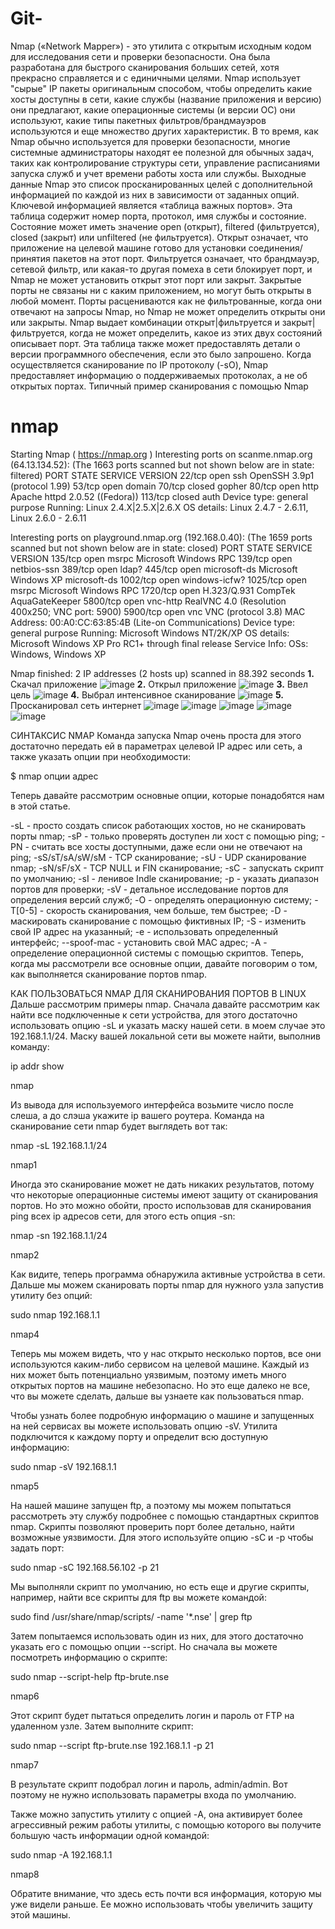 # Git-
Nmap («Network Mapper») - это утилита с открытым исходным кодом для исследования сети и проверки безопасности. Она была разработана для быстрого сканирования больших сетей, хотя прекрасно справляется и с единичными целями. Nmap использует "сырые" IP пакеты оригинальным способом, чтобы определить какие хосты доступны в сети, какие службы (название приложения и версию) они предлагают, какие операционные системы (и версии ОС) они используют, какие типы пакетных фильтров/брандмауэров используются и еще множество других характеристик. В то время, как Nmap обычно используется для проверки безопасности, многие системные администраторы находят ее полезной для обычных задач, таких как контролирование структуры сети, управление расписаниями запуска служб и учет времени работы хоста или службы.
Выходные данные Nmap это список просканированных целей с дополнительной информацией по каждой из них в зависимости от заданных опций. Ключевой информацией является «таблица важных портов». Эта таблица содержит номер порта, протокол, имя службы и состояние. Состояние может иметь значение open (открыт), filtered (фильтруется), closed (закрыт) или unfiltered (не фильтруется). Открыт означает, что приложение на целевой машине готово для установки соединения/принятия пакетов на этот порт. Фильтруется означает, что брандмауэр, сетевой фильтр, или какая-то другая помеха в сети блокирует порт, и Nmap не может установить открыт этот порт или закрыт. Закрытые порты не связаны ни с каким приложением, но могут быть открыты в любой момент. Порты расцениваются как не фильтрованные, когда они отвечают на запросы Nmap, но Nmap не может определить открыты они или закрыты. Nmap выдает комбинации открыт|фильтруется и закрыт|фильтруется, когда не может определить, какое из этих двух состояний описывает порт. Эта таблица также может предоставлять детали о версии программного обеспечения, если это было запрошено. Когда осуществляется сканирование по IP протоколу (-sO), Nmap предоставляет информацию о поддерживаемых протоколах, а не об открытых портах.
Типичный пример сканирования с помощью Nmap
# nmap 

Starting Nmap ( https://nmap.org )
Interesting ports on scanme.nmap.org (64.13.134.52):
(The 1663 ports scanned but not shown below are in state: filtered)
PORT    STATE  SERVICE VERSION
22/tcp  open   ssh     OpenSSH 3.9p1 (protocol 1.99)
53/tcp  open   domain
70/tcp  closed gopher
80/tcp  open   http    Apache httpd 2.0.52 ((Fedora))
113/tcp closed auth
Device type: general purpose
Running: Linux 2.4.X|2.5.X|2.6.X
OS details: Linux 2.4.7 - 2.6.11, Linux 2.6.0 - 2.6.11

Interesting ports on playground.nmap.org (192.168.0.40):
(The 1659 ports scanned but not shown below are in state: closed)
PORT     STATE SERVICE       VERSION
135/tcp  open  msrpc         Microsoft Windows RPC
139/tcp  open  netbios-ssn
389/tcp  open  ldap?
445/tcp  open  microsoft-ds  Microsoft Windows XP microsoft-ds
1002/tcp open  windows-icfw?
1025/tcp open  msrpc         Microsoft Windows RPC
1720/tcp open  H.323/Q.931   CompTek AquaGateKeeper
5800/tcp open  vnc-http      RealVNC 4.0 (Resolution 400x250; VNC port: 5900)
5900/tcp open  vnc           VNC (protocol 3.8)
MAC Address: 00:A0:CC:63:85:4B (Lite-on Communications)
Device type: general purpose
Running: Microsoft Windows NT/2K/XP
OS details: Microsoft Windows XP Pro RC1+ through final release
Service Info: OSs: Windows, Windows XP

Nmap finished: 2 IP addresses (2 hosts up) scanned in 88.392 seconds
**1.** Скачал приложение
![image](https://user-images.githubusercontent.com/112687453/192988342-92b4c47a-f183-46e0-bef4-3f678da1edf9.png)
**2.** Открыл приложение 
![image](https://user-images.githubusercontent.com/112687453/192988527-c9fe1b65-4d85-4237-93b1-97caf198ff91.png)
**3.** Ввел цель
![image](https://user-images.githubusercontent.com/112687453/192990264-5e493112-c96c-483a-99cf-1254a38514e8.png)
**4.** Выбрал интенсивное сканирование 
![image](https://user-images.githubusercontent.com/112687453/192990681-187e0ca9-6dee-4d1e-abae-4e61384f00d2.png)
**5.** Просканировал сеть интернет 
![image](https://user-images.githubusercontent.com/112687453/192991116-618b248e-595a-4e64-a63c-f97676cfaa57.png)
![image](https://user-images.githubusercontent.com/112687453/192991171-a63b048e-2460-4caa-bfab-86fab4e0c0b0.png)
![image](https://user-images.githubusercontent.com/112687453/192991290-d12f266c-a611-4ec7-bb2a-ad40215fb62d.png)
![image](https://user-images.githubusercontent.com/112687453/192991385-89482783-b7ec-4291-8f74-065cbdf1634c.png)
![image](https://user-images.githubusercontent.com/112687453/192991496-f4cfb71a-cb82-43bc-b9c3-b21fb50cb8e0.png)

СИНТАКСИС NMAP
Команда запуска Nmap очень проста для этого достаточно передать ей в параметрах целевой IP адрес или сеть, а также указать опции при необходимости:

$ nmap опции адрес

Теперь давайте рассмотрим основные опции, которые понадобятся нам в этой статье.

-sL - просто создать список работающих хостов, но не сканировать порты nmap;
-sP - только проверять доступен ли хост с помощью ping;
-PN - считать все хосты доступными, даже если они не отвечают на ping;
-sS/sT/sA/sW/sM - TCP сканирование;
-sU - UDP сканирование nmap;
-sN/sF/sX - TCP NULL и FIN сканирование;
-sC - запускать скрипт по умолчанию;
-sI - ленивое Indle сканирование;
-p - указать диапазон портов для проверки;
-sV - детальное исследование портов для определения версий служб;
-O - определять операционную систему;
-T[0-5] - скорость сканирования, чем больше, тем быстрее;
-D - маскировать сканирование с помощью фиктивных IP;
-S - изменить свой IP адрес на указанный;
-e - использовать определенный интерфейс;
--spoof-mac - установить свой MAC адрес;
-A - определение операционной системы с помощью скриптов.
Теперь, когда мы рассмотрели все основные опции, давайте поговорим о том, как выполняется сканирование портов nmap.

КАК ПОЛЬЗОВАТЬСЯ NMAP ДЛЯ СКАНИРОВАНИЯ ПОРТОВ В LINUX
Дальше рассмотрим примеры nmap. Сначала давайте рассмотрим как найти все подключенные к сети устройства, для этого достаточно использовать опцию -sL и указать маску нашей сети. в моем случае это 192.168.1.1/24. Маску вашей локальной сети вы можете найти, выполнив команду:

 ip addr show

nmap

Из вывода для используемого интерфейса возьмите число после слеша, а до слэша укажите ip вашего роутера. Команда на сканирование сети nmap будет выглядеть вот так:

 nmap -sL 192.168.1.1/24

nmap1

Иногда это сканирование может не дать никаких результатов, потому что некоторые операционные системы имеют защиту от сканирования портов. Но это можно обойти, просто использовав для сканирования ping всех ip адресов сети, для этого есть опция -sn:

 nmap -sn 192.168.1.1/24

nmap2

Как видите, теперь программа обнаружила активные устройства в сети. Дальше мы можем сканировать порты nmap для нужного узла запустив утилиту без опций:

 sudo nmap 192.168.1.1

nmap4

 

Теперь мы можем видеть, что у нас открыто несколько портов, все они используются каким-либо сервисом на целевой машине. Каждый из них может быть потенциально уязвимым, поэтому иметь много открытых портов на машине небезопасно. Но это еще далеко не все, что вы можете сделать, дальше вы узнаете как пользоваться nmap.

Чтобы узнать более подробную информацию о машине и запущенных на ней сервисах вы можете использовать опцию -sV. Утилита подключится к каждому порту и определит всю доступную информацию:

 sudo nmap -sV 192.168.1.1

nmap5

На нашей машине запущен ftp, а поэтому мы можем попытаться рассмотреть эту службу подробнее с помощью стандартных скриптов nmap. Скрипты позволяют проверить порт более детально, найти возможные уязвимости. Для этого используйте опцию -sC и -p чтобы задать порт:

 sudo nmap -sC 192.168.56.102 -p 21

Мы выполняли скрипт по умолчанию, но есть еще и другие скрипты, например, найти все скрипты для ftp вы можете командой:

 sudo find /usr/share/nmap/scripts/ -name '*.nse' | grep ftp

Затем попытаемся использовать один из них, для этого достаточно указать его с помощью опции --script. Но сначала вы можете посмотреть информацию о скрипте:

 sudo nmap --script-help ftp-brute.nse

nmap6

Этот скрипт будет пытаться определить логин и пароль от FTP на удаленном узле. Затем выполните скрипт:

 sudo nmap --script ftp-brute.nse 192.168.1.1 -p 21

nmap7

В результате скрипт подобрал логин и пароль, admin/admin. Вот поэтому не нужно использовать параметры входа по умолчанию.

Также можно запустить утилиту с опцией -A, она активирует более агрессивный режим работы утилиты, с помощью которого вы получите большую часть информации одной командой:

 sudo nmap -A 192.168.1.1

nmap8

Обратите внимание, что здесь есть почти вся информация, которую мы уже видели раньше. Ее можно использовать чтобы увеличить защиту этой машины.
